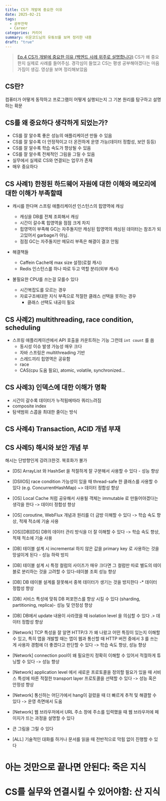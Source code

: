 ```yaml
---
title: CS가 개발에 중요한 이유
date: 2025-02-21
tags:
  - 공부전략
  - Career
categories: 커리어
summary: 쉬운코드님의 유튜브를 보며 정리한 내용
draft: "true"
---
```

> [Ep.4 CS가 개발에 중요한 이유 (백엔드 사례 위주로 설명합니다)](https://www.youtube.com/watch?v=9e-0tZtT8ZA&ab_channel=%EC%89%AC%EC%9A%B4%EC%BD%94%EB%93%9C)
> CS가 왜 중요한지 실제로 사례를 들어주심. 경각심이 들었고 CS는 평생 공부해야겠다는 마음가짐이 생김. 영상을 보며 정리해보았음
## CS란?
컴퓨터가 어떻게 동작하고 프로그램이 어떻게 실행되는지 그 기본 원리를 탐구하고 설명하는 확문
## CS를 왜 중요하다 생각하게 되었는가?
- CS를 잘 알수록 좋은 성능의 애플리케이션 만들 수 있음
- CS를 잘 알수록 더 안정적이고 더 온전하게 운영 가능(데이터 정합성, 보안 등등)
- CS를 잘 알수록 학습 속도가 향상될 수 있음
- CS를 잘 알수록 전체적인 그림을 그릴 수 있음
- 실무에서 실제로 CS와 연결되는 업무가 존재
- 매우 중요하다

## CS 사례1) 한정된 하드웨어 자원에 대한 이해와 메모리에 대한 이해가 부족할때
- 캐시를 한다며 스프링 애플리케이션 인스턴스의 힙영역에 캐싱
	- 캐싱을 DB를 전체 조회해서 캐싱
	- 시간이 갈수록 힙영역을 점점 크게 차지
	- 힙영역이 부족해 GC는 자주돌지만 캐싱된 힙영역의 캐싱된 데이터는 참조가 되고있어서 garbage가 아님.
	- 점점 GC는 자주돌지만 메모리 부족은 해결이 결코 안됨
- 해결책들
	- Caffein Cache에 max size 설정(로컬 캐시)
	- Redis 인스턴스를 하나 따로 두고 역할 분리(외부 캐시)


- 불필요한 CPU를 쓰는걸 모를수 있다
	- 시간복잡도를 모르는 경우
	- 자료구조에대한 지식 부족으로 적절한 클래스 선택을 못하는 경우
		- 클래스 선택도 내공이 필요

## CS 사례2) multithreading, race condition, scheduling
- 스프링 애플리케이션에서 API 호출을 카운트하는 기능 그런데 `int count` 를 씀
	- 동시성 이슈 발생 가능성 매우 크다
	- 자바 스프링은 multithreading 기반
	- 스레드끼리 힙영역은 공유함
	- race
	- CAS(cpu 도움 필요), atomic, volatile, synchronized...
## CS 사례3) 인덱스에 대한 이해가 명확
- 시간이 갈수록 데이터가 누적됨에따라 쿼리느려짐
- composite index
- 탐색범위 스콥을 최대한 줄이는 방식
## CS 사례4) Transaction, ACID 개념 부재
## CS 사례5) 해시와 보안 개념 부
해시는 단방향인게 강려크한것. 복호화가 불가


- ﻿﻿[DS] ArrayList 와 HashSet 을 적절하게 잘 구분해서 사용할 수 있다 - 성능 향상
- ﻿﻿[DSIlOS] race condition 가능성이 있을 때 thread-safe 한 클래스를 사용할 수 있다 (e.g. ConcurrentHashMap) ~> 데이터 정합성 향상
- ﻿﻿[OS] Local Cache 처럼 공유해서 사용될 객체는 immutable 로 만들어야겠다는 생각을 한다 -> 데이터 정합성 향상
- ﻿﻿[OS] coroutine, WebFlux 개념과 원리를 더 금방 이해할 수 있다 -> 학습 속도 향상, 적재 적소에 기술 사용
- ﻿﻿[OS][DB][DS] DB의 데이터 관리 방식을 더 잘 이해할 수 있다 -> 학습 속도 향상, 적재 적소에 기술 사용
- ﻿﻿[DB] 테이블 설계 시 incremental 하지 않은 값을 primary key 로 사용하는 것을 망설이게 된다 - 성능 하락 방지
- ﻿﻿[DB] 테이블 설계 시 특정 컬럼의 사이즈가 매우 크다면 그 컬럼만 따로 별도의 테이블로 분리하는 것을 고려할 수 있다-테이블 조회 성능 향상
- ﻿﻿[DB] DB 테이블 설계를 잘못해서 중복 데이터가 생기는 것을 방지한다 -* 데이터 정합성 향상
- ﻿﻿[DB] 서비스 특성에 맞춰 DB 퍼포먼스를 향상 시킬 수 있다 (sharding, partitioning, replica)- 성능 및 안정성 향상
- ﻿﻿[DB] DB에서 update 내용이 사라졌을 때 isolation level 을 의심할 수 있다 .> 데이터 정합성 향상
-  [Network] TCP 특성을 잘 알면 HTTP/3 가 왜 나왔고 어떤 특징이 있는지 이해할 수 있고, 특히 앱을 개발할 때는 앱이 웹과 통신할 때 HTTP 버전 중에서 3 를 쓰는게 사용자 경험에 더 좋겠다고 판단할 수 있다 -> 학습 속도 향상, 성능 향상
- ﻿﻿[Network] connection pool이 왜 필요한지 정확히 이해할 수 있어서 적절하게 튜닝할 수 있다 -> 성능 향상
- ﻿﻿[Network] application level 에서 새로운 프로토콜을 정의할 필요가 있을 때 서비스 특성에 따른 적절한 transport layer 프로토콜을 선택할 수 있다 -> 성능 혹은 안정성 향상
- ﻿﻿[Network] 통신하는 어딘가에서 hang이 걸렸을 때 더 빠르게 추적 및 해결할 수 있다 -> 운영 측면에서 도움
- ﻿﻿[Network] 웹 브라우저에서 URL 주소 창에 주소를 입력했을 때 웹 브라우저에 페이지가 뜨는 과정을 설명할 수 있다

- ﻿﻿큰 그림을 그릴 수 있다

- ﻿﻿[ALL] 기술적인 대화를 하거나 문서를 읽을 때 전반적으로 막힘 없이 진행할 수 있다

# 아는 것만으로 끝나면 안된다: 죽은 지식
# CS를 실무와 연결시킬 수 있어야함: 산 지식